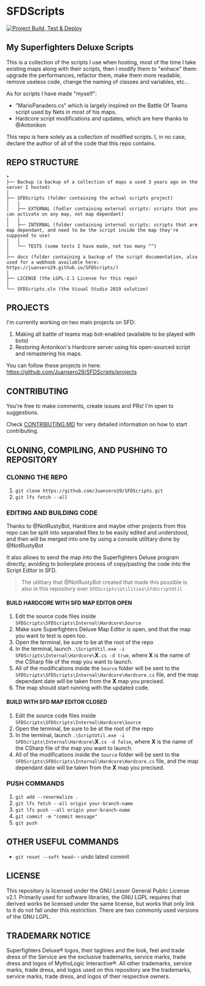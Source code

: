# SFDScripts

[![Project Build, Test & Deploy](https://github.com/Juansero29/SFDScripts/actions/workflows/build-test-and-deploy.yml/badge.svg)](https://github.com/Juansero29/SFDScripts/actions/workflows/build-test-and-deploy.yml)

## My Superfighters Deluxe Scripts

This is a collection of the scripts I use when hosting, most of the time I take existing maps along with their scripts, then I modify them to "enhace" them: upgrade the performances, refactor them, make them more readable, remove useless code, change the naming of classes and variables, etc...

As for scripts I have made "myself":

- "MarioPanadero.cs" which is largely inspired on the Battle Of Teams script used by Nets in most of his maps.
- Hardcore script modifications and updates, which are here thanks to @Antonikon

This repo is here solely as a collection of modified scripts. I, in no case, declare the author of all of the code that this repo contains.

## REPO STRUCTURE

```text
•
├── Backup (a backup of a collection of maps a used 3 years ago on the server I hosted)
│
├── SFDScripts (folder containing the actual scripts project)
│   │
│   ├── EXTERNAL (fodler containing external scripts: scripts that you can activate on any map, not map dependant)
│   │
│   ├── INTERNAL (folder containing internal scripts: scripts that are map dependant, and need to be the script inside the map they're supposed to use)
│   │
│   └── TESTS (some tests I have made, not too many ^^)
│
├── docs (folder containing a backup of the script documentation, also used for a webhook available here: https://juansero29.github.io/SFDScripts/)
│
├── LICENSE (the LGPL-2.1 License for this repo)
│
└── SFDScripts.sln (the Visual Studio 2019 solution)
```

## PROJECTS

I'm currently working on two main projects on SFD:

1. Making all battle of teams map bot-enabled (available to be played with bots)
2. Restoring Antonikon's Hardcore server using his open-sourced script and remastering his maps.

You can follow these projects in here: <https://github.com/Juansero29/SFDScripts/projects>

## CONTRIBUTING

You're free to make comments, create issues and PRs! I'm open to suggestions.

Check [CONTRIBUTING.MD](https://github.com/Juansero29/SFDScripts/blob/master/CONTRIBUTING.md) for very detailed information on how to start contributing.



## CLONING, COMPILING, AND PUSHING TO REPOSITORY



### CLONING THE REPO
1. `git clone https://github.com/Juansero29/SFDScripts.git`
1. `git lfs fetch --all`

### EDITING AND BUILDING CODE
Thanks to @NotRustyBot, Hardcore and maybe other projects from this repo can be split into separated files to be easily edited and understood, and then will be merged into one by using a console utilitary done by @NotRustyBot

It also allows to send the map into the Superfighters Deluxe program directly, avoiding to boilerplate process of copy/pasting the code into the Script Editor in SFD.

> The utilitary that @NotRustyBot created that made this possible is also in this repository over `SFDScripts\Utilities\SfdScriptUtil`

#### BUILD HARDCORE WITH SFD MAP EDITOR OPEN

1. Edit the source code files inside `SFDScripts\SFDScripts\Internal\Hardcore\Source`
1. Make sure Superfighters Deluxe Map Editor is open, and that the map you want to test is open too.
1. Open the terminal, be sure to be at the root of the repo
1. In the terminal, launch `.\ScriptUtil.exe -i SFDScripts\Internal\Hardcore\`**X**`.cs -d true`, where **X** is the name of the CSharp file of the map you want to launch.
1. All of the modifications inside the `Source` folder will be sent to the `SFDScripts\SFDScripts\Internal\Hardcore\Hardcore.cs` file, and the map dependant date will be taken from the **X** map you precised.
1. The map should start running with the updated code.

#### BUILD WITH SFD MAP EDITOR CLOSED

1. Edit the source code files inside `SFDScripts\SFDScripts\Internal\Hardcore\Source`
1. Open the terminal, be sure to be at the root of the repo
1. In the terminal, launch `.\ScriptUtil.exe -i SFDScripts\Internal\Hardcore\`**X**`.cs -d false`, where **X** is the name of the CSharp file of the map you want to launch.
1. All of the modifications inside the `Source` folder will be sent to the `SFDScripts\SFDScripts\Internal\Hardcore\Hardcore.cs` file, and the map dependant date will be taken from the **X** map you precised.

### PUSH COMMANDS

1. `git add --renormalize .`
1. `git lfs fetch --all origin your-branch-name`
1. `git lfs push --all origin your-branch-name`
1. `git commit -m "commit message"`
1. `git push`

## OTHER USEFUL COMMANDS
- `git reset --soft head~` - undo latest commit

## LICENSE

This repository is licensed under the GNU Lesser General Public License v2.1. Primarily used for software libraries, the GNU LGPL requires that derived works be licensed under the same license, but works that only link to it do not fall under this restriction. There are two commonly used versions of the GNU LGPL.

## TRADEMARK NOTICE

Superfighters Deluxe® logos, their taglines and the look, feel and trade dress of the Service are the exclusive trademarks, service marks, trade dress and logos of  MythoLogic Interactive®. All other trademarks, service marks, trade dress, and logos used on this repository are the trademarks, service marks, trade dress, and logos of their respective owners.
